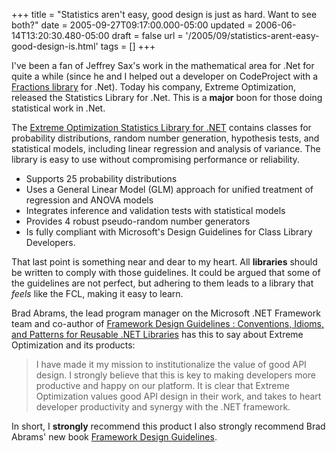 +++
title = "Statistics aren't easy, good design is just as hard. Want to see both?"
date = 2005-09-27T09:17:00.000-05:00
updated = 2006-06-14T13:20:30.480-05:00
draft = false
url = '/2005/09/statistics-arent-easy-good-design-is.html'
tags = []
+++

I've been a fan of Jeffrey Sax's work in the mathematical area for .Net for quite a while (since he and I helped out a developer on CodeProject with a [Fractions library](http://www.codeproject.com/csharp/Fractiion.asp) for .Net). Today his company, Extreme Optimization, released the Statistics Library for .Net. This is a **major** boon for those doing statistical work in .Net.

The [Extreme Optimization Statistics Library for .NET](http://www.extremeoptimization.com/Statistics/Default.aspx) contains classes for probability distributions, random number generation, hypothesis tests, and statistical models, including linear regression and analysis of variance. The library is easy to use without compromising performance or reliability.

* Supports 25 probability distributions
* Uses a General Linear Model (GLM) approach for unified treatment of regression and ANOVA models
* Integrates inference and validation tests with statistical models
* Provides 4 robust pseudo-random number generators
* Is fully compliant with Microsoft's Design Guidelines for Class Library Developers.

That last point is something near and dear to my heart. All **libraries** should be written to comply with those guidelines. It could be argued that some of the guidelines are not perfect, but adhering to them leads to a library that _feels_ like the FCL, making it easy to learn.

Brad Abrams, the lead program manager on the Microsoft .NET Framework team and co-author of [Framework Design Guidelines : Conventions, Idioms, and Patterns for Reusable .NET Libraries](http://www.amazon.com/exec/obidos/ASIN/0321246756/marcsmusing0a-20) has this to say about Extreme Optimization and its products:

> I have made it my mission to institutionalize the value of good API design. I strongly believe that this is key to making developers more productive and happy on our platform. It is clear that Extreme Optimization values good API design in their work, and takes to heart developer productivity and synergy with the .NET framework.

In short, I **strongly** recommend this product I also strongly recommend Brad Abrams' new book [Framework Design Guidelines](http://www.amazon.com/exec/obidos/ASIN/0321246756/marcsmusing0a-20).
